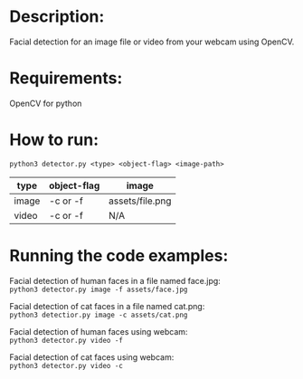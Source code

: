 # Description:  
Facial detection for an image file or video from your webcam using OpenCV.

# Requirements:
OpenCV for python  

# How to run:
`python3 detector.py <type> <object-flag> <image-path>`

type | object-flag | image 
------------- | ------------- | -------------
image | -c or -f | assets/file.png
video | -c or -f | N/A

# Running the code examples:
Facial detection of human faces in a file named face.jpg:  
`python3 detector.py image -f assets/face.jpg`  

Facial detection of cat faces in a file named cat.png:  
`python3 detectior.py image -c assets/cat.png`  

Facial detection of human faces using webcam:  
`python3 detector.py video -f` 

Facial detection of cat faces using webcam:  
`python3 detector.py video -c` 
